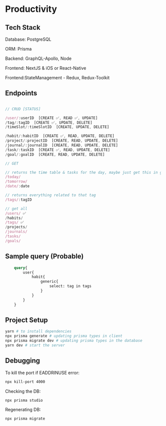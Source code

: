 # Productivity

## Tech Stack

Database: PostgreSQL

ORM: Prisma

Backend: GraphQL-Apollo, Node

Frontend: NextJS & iOS or React-Native

Frontend:StateManagement - Redux, Redux-Toolkit

## Endpoints

```js

// CRUD [STATUS]

/user/:userID  [CREATE ✅, READ ✅, UPDATE]
/tag/:tagID  [CREATE ✅, UPDATE, DELETE]
/timeSlot/:timeSlotID  [CREATE, UPDATE, DELETE]

/habit/:habitID  [CREATE ✅, READ, UPDATE, DELETE]
/project/:projectID  [CREATE, READ, UPDATE, DELETE]
/journal/:journalID  [CREATE, READ, UPDATE, DELETE]
/task/:taskID  [CREATE ✅, READ, UPDATE, DELETE]
/goal/:goalID  [CREATE, READ, UPDATE, DELETE]

// GET

// returns the time table & tasks for the day, maybe just get this in get User request
/today/
/tomorrow/
/date/:date

// returns everything related to that tag
/tags/:tagID

// get all
/users/ ✅
/habits/
/tags/ ✅
/projects/
/journals/
/tasks/
/goals/

```

## Sample query (Probable)

```graphql
    query{
        user{
            habit{
                generic{
                    select: tag in tags
                }
            }
        }
    }
```

## Project Setup

```bash
yarn # to install dependencies
npx prisma generate # updating prisma types in client
npx prisma migrate dev # updating prisma types in the database
yarn dev # start the server
```

## Debugging

To kill the port if EADDRINUSE error:

```bash
npx kill-port 4000
```

Checking the DB:

```bash
npx prisma studio
```

Regenerating DB:

```bash
npx prisma migrate
```
